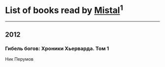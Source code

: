 # List of books read by [Mistal](http://vk.com/id30558181)<sup>1</sup>
---

## 2012

### Гибель богов: Хроники Хьерварда. Том 1
Ник Перумов



